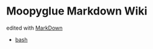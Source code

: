 # Moopyglue Markdown Wiki

edited with [MarkDown](https://devhints.io/markdown)

* [bash](bash/bash.md)
